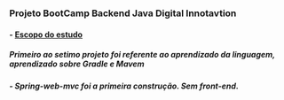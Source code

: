### Projeto BootCamp Backend Java Digital Innotavtion
#### - [Escopo do estudo](https://digitalinnovation.one/bootcamps/backend-developer-carrefour)
#####  Primeiro ao setimo projeto foi referente ao aprendizado da linguagem, aprendizado sobre Gradle e Mavem
##### - Spring-web-mvc foi a primeira construção. Sem front-end.


